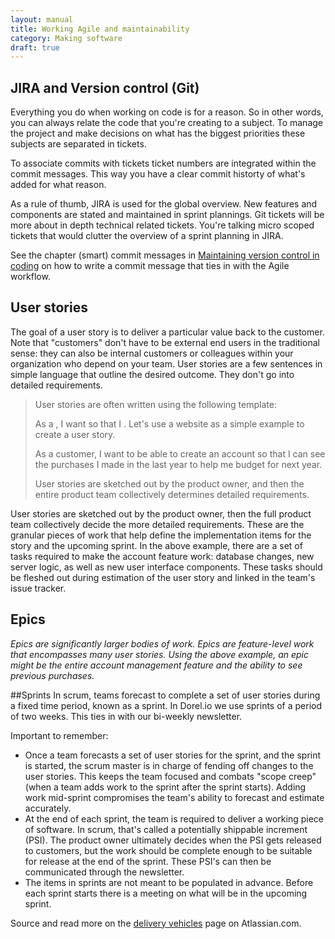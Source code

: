 ```yaml
---
layout: manual
title: Working Agile and maintainability
category: Making software
draft: true
---
```


## JIRA and Version control (Git)

Everything you do when working on code is for a reason. So in other words, you can always relate the code that you're creating to a subject. To manage the project and make decisions on what has the biggest priorities these subjects are separated in tickets. 

To associate commits with tickets ticket numbers are integrated within the commit messages. This way you have a clear commit historty of what's added for what reason.

As a rule of thumb, JIRA is used for the global overview. New features and components are stated and maintained in sprint plannings. Git tickets will be more about in depth technical related tickets. You're talking micro scoped tickets that would clutter the overview of a sprint planning in JIRA.

See the chapter (smart) commit messages in [Maintaining version control in coding](./service-manual/maintaining-version-control-in-coding.html) on how to write a commit message that ties in with the Agile workflow. 

## User stories
The goal of a user story is to deliver a particular value back to the customer. Note that "customers" don't have to be external end users in the traditional sense: they can also be internal customers or colleagues within your organization who depend on your team. User stories are a few sentences in simple language that outline the desired outcome. They don't go into detailed requirements.

<blockquote>
User stories are often written using the following template:

As a <type of user>, I want <goal> so that I <receive benefit>.
Let's use a website as a simple example to create a user story.

As a customer, I want to be able to create an account so that I can see the purchases I made in the last year to help me budget for next year.

User stories are sketched out by the product owner, and then the entire product team collectively determines detailed requirements.
</blockquote>

User stories are sketched out by the product owner, then the full product team collectively decide the more detailed requirements. These are the granular pieces of work that help define the implementation items for the story and the upcoming sprint. In the above example, there are a set of tasks required to make the account feature work: database changes, new server logic, as well as new user interface components. These tasks should be fleshed out during estimation of the user story and linked in the team's issue tracker.

## Epics
_Epics are significantly larger bodies of work. Epics are feature-level work that encompasses many user stories. Using the above example, an epic might be the entire account management feature and the ability to see previous purchases._

##Sprints
In scrum, teams forecast to complete a set of user stories during a fixed time period, known as a sprint. In Dorel.io we use sprints of a period of two weeks. This ties in with our bi-weekly newsletter.

Important to remember:
- Once a team forecasts a set of user stories for the sprint, and the sprint is started, the scrum master is in charge of fending off changes to the user stories. This keeps the team focused and combats "scope creep" (when a team adds work to the sprint after the sprint starts). Adding work mid-sprint compromises the team's ability to forecast and estimate accurately.
- At the end of each sprint, the team is required to deliver a working piece of software. In scrum, that's called a potentially shippable increment (PSI). The product owner ultimately decides when the PSI gets released to customers, but the work should be complete enough to be suitable for release at the end of the sprint. These PSI's can then be communicated through the newsletter.
- The items in sprints are not meant to be populated in advance. Before each sprint starts there is a meeting on what will be in the upcoming sprint.

Source and read more on the <a href="https://www.atlassian.com/agile/delivery-vehicles">delivery vehicles</a> page on Atlassian.com.
